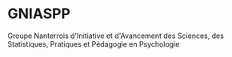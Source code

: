 # GNIASPP
Groupe Nanterrois d'Initiative et d'Avancement des Sciences, des Statistiques, Pratiques et Pédagogie en Psychologie 
